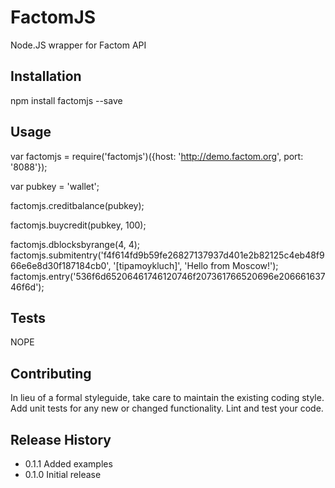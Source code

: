 FactomJS
========


Node.JS wrapper for Factom API

## Installation
 npm install factomjs --save

## Usage

var factomjs = require('factomjs')({host: 'http://demo.factom.org', port: '8088'});

var pubkey = 'wallet';

factomjs.creditbalance(pubkey);

factomjs.buycredit(pubkey, 100);

factomjs.dblocksbyrange(4, 4);
factomjs.submitentry('f4f614fd9b59fe26827137937d401e2b82125c4eb48f966e6e8d30f187184cb0', '[tipamoykluch]', 'Hello from Moscow!');
factomjs.entry('536f6d65206461746120746f207361766520696e20666163746f6d');

## Tests
 
NOPE

## Contributing

In lieu of a formal styleguide, take care to maintain the existing coding style.
Add unit tests for any new or changed functionality. Lint and test your code.

## Release History

* 0.1.1 Added examples
* 0.1.0 Initial release
